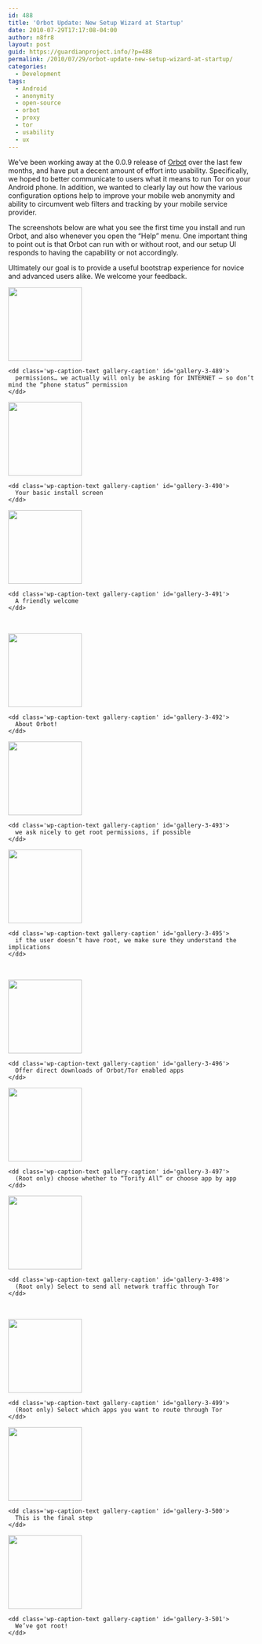 ```yaml
---
id: 488
title: 'Orbot Update: New Setup Wizard at Startup'
date: 2010-07-29T17:17:08-04:00
author: n8fr8
layout: post
guid: https://guardianproject.info/?p=488
permalink: /2010/07/29/orbot-update-new-setup-wizard-at-startup/
categories:
  - Development
tags:
  - Android
  - anonymity
  - open-source
  - orbot
  - proxy
  - tor
  - usability
  - ux
---
```

We’ve been working away at the 0.0.9 release of [Orbot](https://guardianproject.info/apps/orbot) over the last few months, and have put a decent amount of effort into usability. Specifically, we hoped to better communicate to users what it means to run Tor on your Android phone. In addition, we wanted to clearly lay out how the various configuration options help to improve your mobile web anonymity and ability to circumvent web filters and tracking by your mobile service provider.

The screenshots below are what you see the first time you install and run Orbot, and also whenever you open the “Help” menu. One important thing to point out is that Orbot can run with or without root, and our setup UI responds to having the capability or not accordingly.

Ultimately our goal is to provide a useful bootstrap experience for novice and advanced users alike. We welcome your feedback.

<div id='gallery-3' class='gallery galleryid-488 gallery-columns-3 gallery-size-thumbnail'>
  <dl class='gallery-item'>
    <dt class='gallery-icon portrait'>
      <a href='https://guardianproject.info/wp-content/uploads/2010/07/orbot-1.png'><img width="150" height="150" src="https://guardianproject.info/wp-content/uploads/2010/07/orbot-1-150x150.png" class="attachment-thumbnail size-thumbnail" alt="" aria-describedby="gallery-3-489" srcset="https://guardianproject.info/wp-content/uploads/2010/07/orbot-1-150x150.png 150w, https://guardianproject.info/wp-content/uploads/2010/07/orbot-1-64x64.png 64w" sizes="(max-width: 150px) 100vw, 150px" /></a>
    </dt>
    
    <dd class='wp-caption-text gallery-caption' id='gallery-3-489'>
      permissions… we actually will only be asking for INTERNET – so don’t mind the “phone status” permission
    </dd>
  </dl>
  
  <dl class='gallery-item'>
    <dt class='gallery-icon portrait'>
      <a href='https://guardianproject.info/wp-content/uploads/2010/07/orbot-2.png'><img width="150" height="150" src="https://guardianproject.info/wp-content/uploads/2010/07/orbot-2-150x150.png" class="attachment-thumbnail size-thumbnail" alt="" aria-describedby="gallery-3-490" srcset="https://guardianproject.info/wp-content/uploads/2010/07/orbot-2-150x150.png 150w, https://guardianproject.info/wp-content/uploads/2010/07/orbot-2-64x64.png 64w" sizes="(max-width: 150px) 100vw, 150px" /></a>
    </dt>
    
    <dd class='wp-caption-text gallery-caption' id='gallery-3-490'>
      Your basic install screen
    </dd>
  </dl>
  
  <dl class='gallery-item'>
    <dt class='gallery-icon portrait'>
      <a href='https://guardianproject.info/wp-content/uploads/2010/07/orbot-3.png'><img width="150" height="150" src="https://guardianproject.info/wp-content/uploads/2010/07/orbot-3-150x150.png" class="attachment-thumbnail size-thumbnail" alt="" aria-describedby="gallery-3-491" srcset="https://guardianproject.info/wp-content/uploads/2010/07/orbot-3-150x150.png 150w, https://guardianproject.info/wp-content/uploads/2010/07/orbot-3-64x64.png 64w" sizes="(max-width: 150px) 100vw, 150px" /></a>
    </dt>
    
    <dd class='wp-caption-text gallery-caption' id='gallery-3-491'>
      A friendly welcome
    </dd>
  </dl>
  
  <br style="clear: both" />
  
  <dl class='gallery-item'>
    <dt class='gallery-icon portrait'>
      <a href='https://guardianproject.info/wp-content/uploads/2010/07/orbot-4.png'><img width="150" height="150" src="https://guardianproject.info/wp-content/uploads/2010/07/orbot-4-150x150.png" class="attachment-thumbnail size-thumbnail" alt="" aria-describedby="gallery-3-492" srcset="https://guardianproject.info/wp-content/uploads/2010/07/orbot-4-150x150.png 150w, https://guardianproject.info/wp-content/uploads/2010/07/orbot-4-64x64.png 64w" sizes="(max-width: 150px) 100vw, 150px" /></a>
    </dt>
    
    <dd class='wp-caption-text gallery-caption' id='gallery-3-492'>
      About Orbot!
    </dd>
  </dl>
  
  <dl class='gallery-item'>
    <dt class='gallery-icon portrait'>
      <a href='https://guardianproject.info/wp-content/uploads/2010/07/orbot-5.png'><img width="150" height="150" src="https://guardianproject.info/wp-content/uploads/2010/07/orbot-5-150x150.png" class="attachment-thumbnail size-thumbnail" alt="" aria-describedby="gallery-3-493" srcset="https://guardianproject.info/wp-content/uploads/2010/07/orbot-5-150x150.png 150w, https://guardianproject.info/wp-content/uploads/2010/07/orbot-5-64x64.png 64w" sizes="(max-width: 150px) 100vw, 150px" /></a>
    </dt>
    
    <dd class='wp-caption-text gallery-caption' id='gallery-3-493'>
      we ask nicely to get root permissions, if possible
    </dd>
  </dl>
  
  <dl class='gallery-item'>
    <dt class='gallery-icon portrait'>
      <a href='https://guardianproject.info/wp-content/uploads/2010/07/orbot-7.png'><img width="150" height="150" src="https://guardianproject.info/wp-content/uploads/2010/07/orbot-7-150x150.png" class="attachment-thumbnail size-thumbnail" alt="" aria-describedby="gallery-3-495" srcset="https://guardianproject.info/wp-content/uploads/2010/07/orbot-7-150x150.png 150w, https://guardianproject.info/wp-content/uploads/2010/07/orbot-7-64x64.png 64w" sizes="(max-width: 150px) 100vw, 150px" /></a>
    </dt>
    
    <dd class='wp-caption-text gallery-caption' id='gallery-3-495'>
      if the user doesn’t have root, we make sure they understand the implications
    </dd>
  </dl>
  
  <br style="clear: both" />
  
  <dl class='gallery-item'>
    <dt class='gallery-icon portrait'>
      <a href='https://guardianproject.info/wp-content/uploads/2010/07/orbot-8.png'><img width="150" height="150" src="https://guardianproject.info/wp-content/uploads/2010/07/orbot-8-150x150.png" class="attachment-thumbnail size-thumbnail" alt="" aria-describedby="gallery-3-496" srcset="https://guardianproject.info/wp-content/uploads/2010/07/orbot-8-150x150.png 150w, https://guardianproject.info/wp-content/uploads/2010/07/orbot-8-64x64.png 64w" sizes="(max-width: 150px) 100vw, 150px" /></a>
    </dt>
    
    <dd class='wp-caption-text gallery-caption' id='gallery-3-496'>
      Offer direct downloads of Orbot/Tor enabled apps
    </dd>
  </dl>
  
  <dl class='gallery-item'>
    <dt class='gallery-icon portrait'>
      <a href='https://guardianproject.info/wp-content/uploads/2010/07/orbot-9.5.png'><img width="150" height="150" src="https://guardianproject.info/wp-content/uploads/2010/07/orbot-9.5-150x150.png" class="attachment-thumbnail size-thumbnail" alt="" aria-describedby="gallery-3-497" srcset="https://guardianproject.info/wp-content/uploads/2010/07/orbot-9.5-150x150.png 150w, https://guardianproject.info/wp-content/uploads/2010/07/orbot-9.5-64x64.png 64w" sizes="(max-width: 150px) 100vw, 150px" /></a>
    </dt>
    
    <dd class='wp-caption-text gallery-caption' id='gallery-3-497'>
      (Root only) choose whether to “Torify All” or choose app by app
    </dd>
  </dl>
  
  <dl class='gallery-item'>
    <dt class='gallery-icon portrait'>
      <a href='https://guardianproject.info/wp-content/uploads/2010/07/orbot-9.6.png'><img width="150" height="150" src="https://guardianproject.info/wp-content/uploads/2010/07/orbot-9.6-150x150.png" class="attachment-thumbnail size-thumbnail" alt="" aria-describedby="gallery-3-498" srcset="https://guardianproject.info/wp-content/uploads/2010/07/orbot-9.6-150x150.png 150w, https://guardianproject.info/wp-content/uploads/2010/07/orbot-9.6-64x64.png 64w" sizes="(max-width: 150px) 100vw, 150px" /></a>
    </dt>
    
    <dd class='wp-caption-text gallery-caption' id='gallery-3-498'>
      (Root only) Select to send all network traffic through Tor
    </dd>
  </dl>
  
  <br style="clear: both" />
  
  <dl class='gallery-item'>
    <dt class='gallery-icon portrait'>
      <a href='https://guardianproject.info/wp-content/uploads/2010/07/orbot-9.7.png'><img width="150" height="150" src="https://guardianproject.info/wp-content/uploads/2010/07/orbot-9.7-150x150.png" class="attachment-thumbnail size-thumbnail" alt="" aria-describedby="gallery-3-499" srcset="https://guardianproject.info/wp-content/uploads/2010/07/orbot-9.7-150x150.png 150w, https://guardianproject.info/wp-content/uploads/2010/07/orbot-9.7-64x64.png 64w" sizes="(max-width: 150px) 100vw, 150px" /></a>
    </dt>
    
    <dd class='wp-caption-text gallery-caption' id='gallery-3-499'>
      (Root only) Select which apps you want to route through Tor
    </dd>
  </dl>
  
  <dl class='gallery-item'>
    <dt class='gallery-icon portrait'>
      <a href='https://guardianproject.info/wp-content/uploads/2010/07/orbot-9.png'><img width="150" height="150" src="https://guardianproject.info/wp-content/uploads/2010/07/orbot-9-150x150.png" class="attachment-thumbnail size-thumbnail" alt="" aria-describedby="gallery-3-500" srcset="https://guardianproject.info/wp-content/uploads/2010/07/orbot-9-150x150.png 150w, https://guardianproject.info/wp-content/uploads/2010/07/orbot-9-64x64.png 64w" sizes="(max-width: 150px) 100vw, 150px" /></a>
    </dt>
    
    <dd class='wp-caption-text gallery-caption' id='gallery-3-500'>
      This is the final step
    </dd>
  </dl>
  
  <dl class='gallery-item'>
    <dt class='gallery-icon portrait'>
      <a href='https://guardianproject.info/wp-content/uploads/2010/07/orbot-10.png'><img width="150" height="150" src="https://guardianproject.info/wp-content/uploads/2010/07/orbot-10-150x150.png" class="attachment-thumbnail size-thumbnail" alt="" aria-describedby="gallery-3-501" srcset="https://guardianproject.info/wp-content/uploads/2010/07/orbot-10-150x150.png 150w, https://guardianproject.info/wp-content/uploads/2010/07/orbot-10-64x64.png 64w" sizes="(max-width: 150px) 100vw, 150px" /></a>
    </dt>
    
    <dd class='wp-caption-text gallery-caption' id='gallery-3-501'>
      We’ve got root!
    </dd>
  </dl>
  
  <br style="clear: both" />
</div>